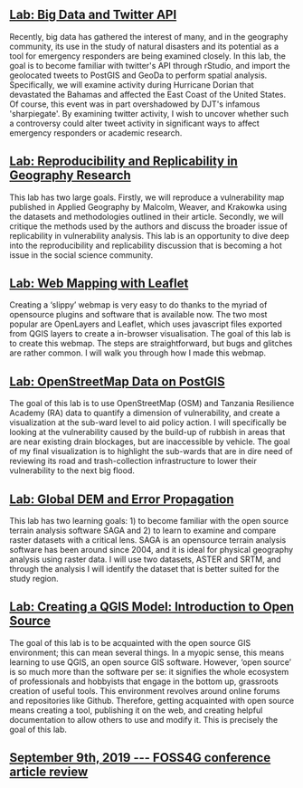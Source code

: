 ## [Lab: Big Data and Twitter API](/lab9)
Recently, big data has gathered the interest of many, and in the geography community, its use in the study of natural disasters and its potential as a tool for emergency responders are being examined closely. In this lab, the goal is to become familiar with twitter's API through rStudio, and import the geolocated tweets to PostGIS and GeoDa to perform spatial analysis. Specifically, we will examine activity during Hurricane Dorian that devastated the Bahamas and affected the East Coast of the United States. Of course, this event was in part overshadowed by DJT's infamous 'sharpiegate'. By examining twitter activity, I wish to uncover whether such a controversy could alter tweet activity in significant ways to affect emergency responders or academic research. 

## [Lab: Reproducibility and Replicability in Geography Research](/lab8)
This lab has two large goals. Firstly, we will reproduce a vulnerability map published in Applied Geography by Malcolm, Weaver, and Krakowka using the datasets and methodologies outlined in their article. Secondly, we will critique the methods used by the authors and discuss the broader issue of replicability in vulnerability analysis. This lab is an opportunity to dive deep into the reproducibility and replicability discussion that is becoming a hot issue in the social science community.

## [Lab: Web Mapping with Leaflet](/lab7/index.md)
Creating a ‘slippy’ webmap is very easy to do thanks to the myriad of opensource plugins and software that is available now. The two most popular are OpenLayers and Leaflet, which uses javascript files exported from QGIS layers to create a in-browser visualisation. The goal of this lab is to create this webmap. The steps are straightforward, but bugs and glitches are rather common. I will walk you through how I made this webmap.

## [Lab: OpenStreetMap Data on PostGIS](/lab6/index.md)
The goal of this lab is to use OpenStreetMap (OSM) and Tanzania Resilience Academy (RA) data to quantify a dimension of vulnerability, and create a visualization at the sub-ward level to aid policy action. I will specifically be looking at the vulnerability caused by the build-up of rubbish in areas that are near existing drain blockages, but are inaccessible by vehicle. The goal of my final visualization is to highlight the sub-wards that are in dire need of reviewing its road and trash-collection infrastructure to lower their vulnerability to the next big flood.

## [Lab: Global DEM and Error Propagation](/lab3)
This lab has two learning goals: 1) to become familiar with the open source terrain analysis software SAGA and 2) to learn to examine and compare raster datasets with a critical lens. SAGA is an opensource terrain analysis software has been around since 2004, and it is ideal for physical geography analysis using raster data. I will use two datasets, ASTER and SRTM, and through the analysis I will identify the dataset that is better suited for the study region.

## [Lab: Creating a QGIS Model: Introduction to Open Source](/lab1/index.md)
The goal of this lab is to be acquainted with the open source GIS environment; this can mean several things. In a myopic sense, this means learning to use QGIS, an open source GIS software. However, ‘open source’ is so much more than the software per se: it signifies the whole ecosystem of professionals and hobbyists that engage in the bottom up, grassroots creation of useful tools. This environment revolves around online forums and repositories like Github. Therefore, getting acquainted with open source means creating a tool, publishing it on the web, and creating helpful documentation to allow others to use and modify it. This is precisely the goal of this lab.



## [September 9th, 2019 --- FOSS4G conference article review](9-9-19-article.html)



